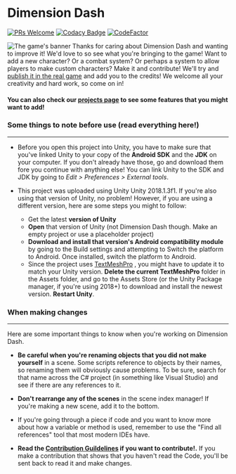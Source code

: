﻿# Dimension Dash 
 [![PRs Welcome](https://img.shields.io/badge/PRs-welcome-brightgreen.svg?style=flat-square)](http://makeapullrequest.com)
 [![Codacy Badge](https://api.codacy.com/project/badge/Grade/9434a23e5da743ddb1f10657beb3e568)](https://www.codacy.com/app/niiaddo.andy/Dimension-Dash?utm_source=github.com&amp;utm_medium=referral&amp;utm_content=andersonaddo/Dimension-Dash&amp;utm_campaign=Badge_Grade)
 [![CodeFactor](https://www.codefactor.io/repository/github/andersonaddo/dimension-dash/badge)](https://www.codefactor.io/repository/github/andersonaddo/dimension-dash)
 

![The game's banner](https://i0.wp.com/www.loadingdeveloper.com/wp-content/uploads/2017/10/Cover-Image.png?w=1024&ssl=1)
Thanks for caring about Dimension Dash and wanting to improve it! We'd love to so see what you're bringing to the game! 
Want to add a new character? Or a combat system? Or perhaps a system to allow players to make custom characters? Make it and contribute! We'll try and [publish it in the real game](https://play.google.com/store/apps/details?id=com.lumberjackapps.dimensiondash&hl=en) and add you to the credits! We welcome all your creativity and hard work, so come on in!

#### You can also check our [projects page](https://github.com/andersonaddo/Dimension-Dash/projects) to see some features that you might want to add!


### Some things to note before use **(read everything here!)**
----------

- Before you open this project into Unity, you have to make sure that you've linked Unity to your copy of the **Android SDK** and the **JDK** on your computer. If you don't already have those, go and download them fore you continue with anything else!
You can link Unity to the SDK and JDK by going to *Edit > Preferences > External tools*.

- This project was uploaded using Unity Unity 2018.1.3f1. If you're also using that version of Unity, no problem! However, if you are using a different version, here are some steps you might to follow:
	- Get the latest **version of Unity**
	- **Open** that version of Unity (not Dimension Dash though. Make an empty project or use a placeholder project)
	- **Download and install that version's Android compatibility module** by going to the Build settings and attempting to Switch the platform to Android. Once installed, switch the platform to Android.
	- Since the project uses [TextMeshPro](https://www.assetstore.unity3d.com/en/#!/content/84126) , you might have to update it to match your Unity version. **Delete the current TextMeshPro** folder in the Assets folder, and go to the Assets Store (or the Unity Package manager, if you're using 2018+) to download and install the newest version. **Restart Unity**.
	
### When making changes

----------
Here are some important things to know when you're working on Dimension Dash.

 - **Be careful when you're renaming objects that you did not make yourself** in a scene. Some scripts reference to objects by their names, so renaming them will obviously cause problems. To be sure, search for that name across the C# project (in something like Visual Studio) and see if there are any references to it.
 
 - **Don't rearrange any of the scenes** in the scene index manager! If you're making a new scene, add it to the bottom.
 - If you're going through a piece if code and you want to know more about how a variable or method is used, remember to use the "Find all references" tool that most modern IDEs have.
 
 - **Read the [Contribution Guildelines](CONTRIBUTING.md) if you want to contribute!.** If you make a contribution that shows that you haven't read the Code, you'll be sent back to read it and make changes.

